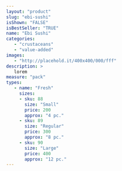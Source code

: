```yaml
---
layout: "product"
slug: "ebi-sushi"
isShown: "FALSE"
isBestSeller: "TRUE"
name: "Ebi Sushi"
categories:
   - "crustaceans"
   - "value-added"
images:
   - "http://placehold.it/400x400/000/fff"
description: >
   lorem
measure: "pack"
types: 
   - name: "Fresh"
     sizes: 
     - sku: 88
       size: "Small"
       price: 200
       approx: "4 pc."
     - sku: 89
       size: "Regular"
       price: 300
       approx: "8 pc."
     - sku: 90
       size: "Large"
       price: 400
       approx: "12 pc."
---
```

